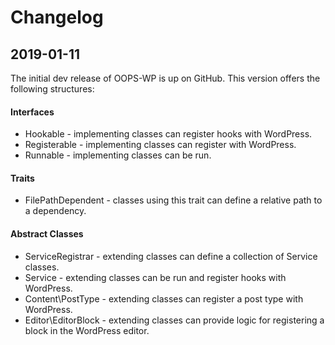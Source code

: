 # Changelog

## 2019-01-11
The initial dev release of OOPS-WP is up on GitHub. This version offers
the following structures:

#### Interfaces
- Hookable - implementing classes can register hooks with WordPress.
- Registerable - implementing classes can register with WordPress.
- Runnable - implementing classes can be run.

#### Traits
- FilePathDependent - classes using this trait can define a relative path to a dependency.

#### Abstract Classes
- ServiceRegistrar - extending classes can define a collection of Service classes.
- Service - extending classes can be run and register hooks with WordPress.
- Content\PostType - extending classes can register a post type with WordPress.
- Editor\EditorBlock - extending classes can provide logic for registering a block in the WordPress editor.
